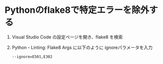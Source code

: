 # Pythonのflake8で特定エラーを除外する

1. Visual Studio Code の設定ページを開き、flake8 を検索

2. Python・Linting: Flake8 Args に以下のように ignoreパラメータを入力

    ```
    --ignore=E501,E302
    ```
    
    
